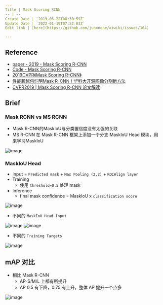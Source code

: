 ```yaml
---
Title | Mask Scoring RCNN
-- | --
Create Date | `2019-06-22T08:30:59Z`
Update Date | `2022-01-19T07:52:03Z`
Edit link | [here](https://github.com/junxnone/aiwiki/issues/164)

---
```

## Reference

- [paper - 2019 - Mask Scoring R-CNN](https://arxiv.org/pdf/1903.00241.pdf)
- [Code - Mask Scoring R-CNN](https://github.com/zjhuang22/maskscoring_rcnn)
- [2019CVPR《Mask Scoring R-CNN》](https://www.cnblogs.com/wemo/p/10505970.html)
- [性能超越何恺明Mask R-CNN！华科大开源图像分割新方法](https://www.jiqizhixin.com/articles/2019-05-15-4)
- [CVPR2019 | Mask Scoring R-CNN 论文解读](https://www.cnblogs.com/ManWingloeng/p/10717578.html)

## Brief

### Mask RCNN vs MS RCNN
- Mask R-CNN的MaskIoU与分类置信度没有太强的关联
- MS R-CNN 在 Mask R-CNN 框架上添加一个分支 MaskIoU Head 模块，用来学习MaskIoU

![image](https://user-images.githubusercontent.com/2216970/79094113-040a5900-7d89-11ea-9930-69f6a3fbe81f.png)

### MaskIoU Head

- Input = `Predicted mask`  + `Max Pooling (2,2)` + `ROIAlign layer`
- Training
  - 使用 `threshold=0.5` 处理 mask
- Inference
  - final mask confidence = MaskIoU x `classification score` 

![image](https://user-images.githubusercontent.com/2216970/79094393-f0132700-7d89-11ea-8947-cd0902ef1505.png)

- 不同的 `MaskIoU Head Input`

![image](https://user-images.githubusercontent.com/2216970/79095633-754c0b00-7d8d-11ea-92bc-ab40ac2a12d8.png)
![image](https://user-images.githubusercontent.com/2216970/79095636-7c731900-7d8d-11ea-9c42-0975b4b0799d.png)

- 不同的 `Training Targets`

![image](https://user-images.githubusercontent.com/2216970/79095653-8ac13500-7d8d-11ea-903f-8d1a9f705a91.png)

##  mAP 对比
- 相比 Mask R-CNN
  - AP-S/M/L 上都有所提升
  - AP 0.5 有下降，0.75 有上升，整体 AP 提升一个点多


![image](https://user-images.githubusercontent.com/2216970/79095810-002d0580-7d8e-11ea-9919-ae83c4e66030.png)

